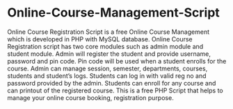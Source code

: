 # Online-Course-Management-Script
Online Course Registration Script is a free Online Course Management which is developed in PHP with MySQL database. Online Course Registration script has two core modules such as admin module and student module. Admin will register the student and provide username, password and pin code. Pin code will be used when a student enrolls for the course. Admin can manage session, semester, departments, courses, students and student’s logs. Students can log in with valid reg no and password provided by the admin. Students can enroll for any course and can printout of the registered course. This is a free PHP Script that helps to manage your online course booking, registration purpose.
